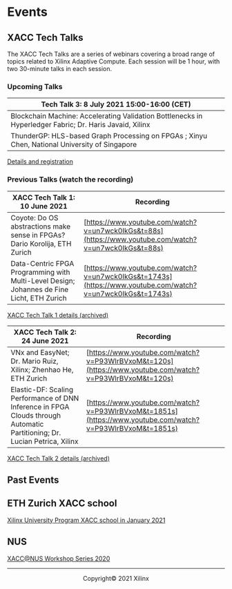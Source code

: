 # Events

## XACC Tech Talks

The XACC Tech Talks are a series of webinars covering a broad range of topics related to Xilinx Adaptive Compute. Each session will be 1 hour, with two 30-minute talks in each session. 

### Upcoming Talks

| Tech Talk 3: 8 July 2021 15:00-16:00 (CET)                   |
| ------------------------------------------------------------ |
| Blockchain Machine: Accelerating Validation Bottlenecks in Hyperledger Fabric; Dr. Haris Javaid, Xilinx |
| ThunderGP: HLS-based Graph Processing on FPGAs ; Xinyu Chen, National  University of Singapore |

[Details and registration](./xacc_tech_talks.html#xacc-tech-talk-3)

### Previous Talks (watch the recording)

| XACC Tech Talk 1: 10 June 2021 | Recording                                           |
| ------------------------------------------------------------ | --------------------------------------------------- |
| Coyote: Do OS abstractions make sense in FPGAs? Dario Korolija, ETH Zurich | [https://www.youtube.com/watch?v=un7wck0IkGs&t=88s](https://www.youtube.com/watch?v=un7wck0IkGs&t=88s)   |
| Data-Centric FPGA Programming with Multi-Level Design; Johannes de Fine Licht, ETH Zurich | [https://www.youtube.com/watch?v=un7wck0IkGs&t=1743s](https://www.youtube.com/watch?v=un7wck0IkGs&t=1743s) |

[XACC Tech Talk 1 details (archived)](./xacc_tech_talks.html)

| XACC Tech Talk 2: 24 June 2021 | Recording                                           |
| ------------------------------------------------------------ | --------------------------------------------------- |
|  VNx and EasyNet; Dr. Mario Ruiz, Xilinx; Zhenhao He, ETH Zurich | [https://www.youtube.com/watch?v=P93WlrBVxoM&t=120s](https://www.youtube.com/watch?v=P93WlrBVxoM&t=120s)   |
| Elastic-DF: Scaling Performance of DNN Inference in FPGA Clouds through Automatic Partitioning; Dr. Lucian Petrica, Xilinx | [https://www.youtube.com/watch?v=P93WlrBVxoM&t=1851s](https://www.youtube.com/watch?v=P93WlrBVxoM&t=1851s) |

[XACC Tech Talk 2 details (archived)](./xacc_tech_talks.html#xacc-tech-talk-2)

## Past Events

## ETH Zurich XACC school

[Xilinx University Program XACC school in January 2021](xup_ethxacc_school_2021.md)

## NUS

[XACC@NUS Workshop Series 2020](https://xaccnus.github.io/)

---------------------------------------

<p align="center">Copyright&copy; 2021 Xilinx</p>

